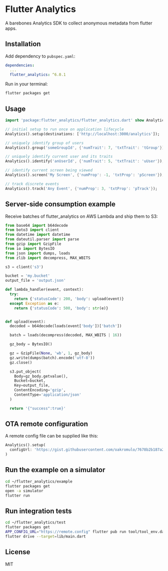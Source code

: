 # Flutter Analytics

A barebones Analytics SDK to collect anonymous metadata from flutter apps.

## Installation

Add dependency to `pubspec.yaml`:

```yaml
dependencies:
  ...
  flutter_analytics: ^6.0.1
```

Run in your terminal:

```sh
flutter packages get
```

## Usage

```dart
import 'package:flutter_analytics/flutter_analytics.dart' show Analytics;

// initial setup to run once on application lifecycle
Analytics().setup(destinations: ['http://localhost:3000/analytics']);

// uniquely identify group of users
Analytics().group('someGroupId', {'numTrait': 7, 'txtTrait': 'tGroup'});

// uniquely identify current user and its traits
Analytics().identify('anUserId', {'numTrait': 5, 'txtTrait': 'uUser'});

// identify current screen being viewed
Analytics().screen('My Screen', {'numProp': -1, 'txtProp': 'pScreen'});

// track discrete events
Analytics().track('Any Event', {'numProp': 3, 'txtProp': 'pTrack'});
```

## Server-side consumption example

Receive batches of flutter_analytics on AWS Lambda and ship them to S3:

```python
from base64 import b64decode
from boto3 import client
from datetime import datetime
from dateutil.parser import parse
from gzip import GzipFile
from io import BytesIO
from json import dumps, loads
from zlib import decompress, MAX_WBITS

s3 = client('s3')

bucket = 'my.bucket'
output_file = 'output.json'

def lambda_handler(event, context):
  try:
    return {'statusCode': 200, 'body': upload(event)}
  except Exception as e:
    return {'statusCode': 500, 'body': str(e)}


def upload(event):
  decoded = b64decode(loads(event['body'])['batch'])

  batch = loads(decompress(decoded, MAX_WBITS | 16))

  gz_body = BytesIO()

  gz = GzipFile(None, 'wb', 1, gz_body)
  gz.write(dumps(batch).encode('utf-8'))
  gz.close()

  s3.put_object(
    Body=gz_body.getvalue(),
    Bucket=bucket,
    Key=output_file,
    ContentEncoding='gzip',
    ContentType='application/json'
  )

  return '{"success":true}'
```

## OTA remote configuration

A remote config file can be supplied like this:

```dart
Analytics().setup(
  configUrl: 'https://gist.githubusercontent.com/oakromulo/7678b2b187a24e47c0ba93085575477d/raw/e72767273e4e6a73d14377f650be63d66033a6e3/config.json'
)
```

## Run the example on a simulator

```sh
cd ~/flutter_analytics/example
flutter packages get
open -a simulator
flutter run
```

## Run integration tests

```sh
cd ~/flutter_analytics/test
flutter packages get
APP_CONFIG_URL="https://remote.config" flutter pub run tool/tool_env.dart
flutter drive --target=lib/main.dart
```

## License

MIT
